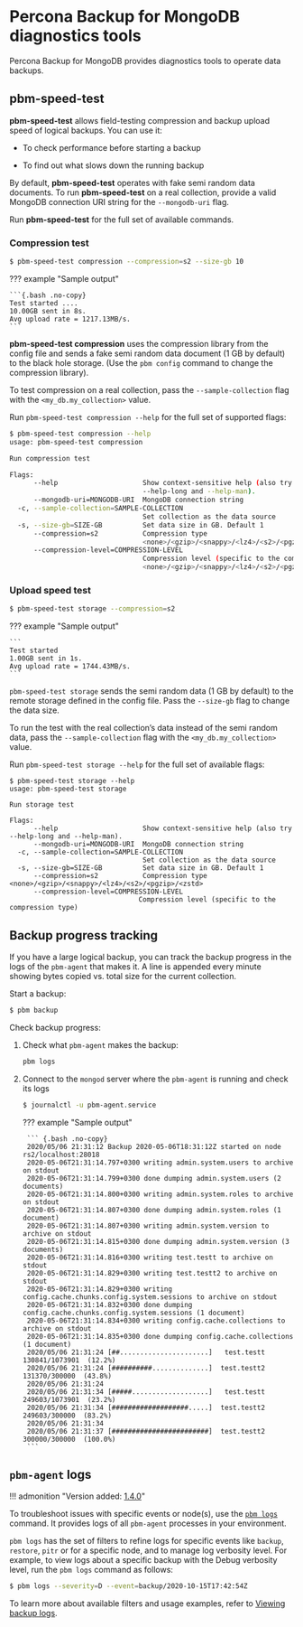 # Percona Backup for MongoDB diagnostics tools

Percona Backup for MongoDB provides diagnostics tools to operate data backups.

## pbm-speed-test

**pbm-speed-test** allows field-testing compression and backup upload speed of logical backups. You can use it:

* To check performance before starting a backup

* To find out what slows down the running backup

By default, **pbm-speed-test** operates with fake semi random data documents. To
run **pbm-speed-test** on a real collection, provide a valid MongoDB connection URI string for the `--mongodb-uri` flag.

Run **pbm-speed-test** for the full set of available commands.

### Compression test

```{.bash data-prompt="$"}
$ pbm-speed-test compression --compression=s2 --size-gb 10
```

??? example "Sample output"

    ```{.bash .no-copy}
    Test started ....
    10.00GB sent in 8s.
    Avg upload rate = 1217.13MB/s.
    ```

**pbm-speed-test compression** uses the compression library from the config
file and sends a fake semi random data document (1 GB by default) to the
black hole storage. (Use the `pbm config` command to change the compression library).

To test compression on a real collection, pass the
`--sample-collection` flag with the `<my_db.my_collection>` value.

Run `pbm-speed-test compression --help` for the full set of supported flags:

```{.bash data-prompt="$"}
$ pbm-speed-test compression --help
usage: pbm-speed-test compression

Run compression test

Flags:
      --help                     Show context-sensitive help (also try
                                 --help-long and --help-man).
      --mongodb-uri=MONGODB-URI  MongoDB connection string
  -c, --sample-collection=SAMPLE-COLLECTION
                                 Set collection as the data source
  -s, --size-gb=SIZE-GB          Set data size in GB. Default 1
      --compression=s2           Compression type
                                 <none>/<gzip>/<snappy>/<lz4>/<s2>/<pgzip>/<zstd>
      --compression-level=COMPRESSION-LEVEL
                                 Compression level (specific to the compression type)
                                 <none>/<gzip>/<snappy>/<lz4>/<s2>/<pgzip>/<zstd>
```

### Upload speed test

```{.bash data-prompt="$"}
$ pbm-speed-test storage --compression=s2
```

??? example "Sample output"

    ```
    Test started
    1.00GB sent in 1s.
    Avg upload rate = 1744.43MB/s.
    ```

`pbm-speed-test storage` sends the semi random data (1 GB by default) to the
remote storage defined in the config file. Pass the `--size-gb` flag to change the
data size.

To run the test with the real collection’s data instead of the semi random data,
pass the `--sample-collection` flag with the `<my_db.my_collection>` value.

Run `pbm-speed-test storage --help` for the full set of available flags:

```
$ pbm-speed-test storage --help
usage: pbm-speed-test storage

Run storage test

Flags:
      --help                     Show context-sensitive help (also try --help-long and --help-man).
      --mongodb-uri=MONGODB-URI  MongoDB connection string
  -c, --sample-collection=SAMPLE-COLLECTION
                                 Set collection as the data source
  -s, --size-gb=SIZE-GB          Set data size in GB. Default 1
      --compression=s2           Compression type <none>/<gzip>/<snappy>/<lz4>/<s2>/<pgzip>/<zstd>
      --compression-level=COMPRESSION-LEVEL
                                Compression level (specific to the compression type)
```

## Backup progress tracking

If you have a large logical backup, you can track the backup progress in the logs of the `pbm-agent` that makes it. A line is appended every minute showing bytes copied vs. total size for the current collection.

Start a backup:

```{.bash data-prompt="$"}
$ pbm backup
```

Check backup progress:

1. Check what `pbm-agent` makes the backup:

    ```{.bash data-prompt="$"}
    pbm logs
    ```

2. Connect to the `mongod` server where the `pbm-agent` is running and check its logs

    ```{.bash data-prompt="$"}
    $ journalctl -u pbm-agent.service
    ```

    ??? example "Sample output"

        ``` {.bash .no-copy}
        2020/05/06 21:31:12 Backup 2020-05-06T18:31:12Z started on node rs2/localhost:28018
        2020-05-06T21:31:14.797+0300 writing admin.system.users to archive on stdout
        2020-05-06T21:31:14.799+0300 done dumping admin.system.users (2 documents)
        2020-05-06T21:31:14.800+0300 writing admin.system.roles to archive on stdout
        2020-05-06T21:31:14.807+0300 done dumping admin.system.roles (1 document)
        2020-05-06T21:31:14.807+0300 writing admin.system.version to archive on stdout
        2020-05-06T21:31:14.815+0300 done dumping admin.system.version (3 documents)
        2020-05-06T21:31:14.816+0300 writing test.testt to archive on stdout
        2020-05-06T21:31:14.829+0300 writing test.testt2 to archive on stdout
        2020-05-06T21:31:14.829+0300 writing config.cache.chunks.config.system.sessions to archive on stdout
        2020-05-06T21:31:14.832+0300 done dumping config.cache.chunks.config.system.sessions (1 document)
        2020-05-06T21:31:14.834+0300 writing config.cache.collections to archive on stdout
        2020-05-06T21:31:14.835+0300 done dumping config.cache.collections (1 document)
        2020/05/06 21:31:24 [##......................]   test.testt  130841/1073901  (12.2%)
        2020/05/06 21:31:24 [##########..............]  test.testt2   131370/300000  (43.8%)
        2020/05/06 21:31:24
        2020/05/06 21:31:34 [#####...................]   test.testt  249603/1073901  (23.2%)
        2020/05/06 21:31:34 [###################.....]  test.testt2   249603/300000  (83.2%)
        2020/05/06 21:31:34
        2020/05/06 21:31:37 [########################]  test.testt2  300000/300000  (100.0%)
        ```

## `pbm-agent` logs

!!! admonition "Version added: [1.4.0](../release-notes/1.4.0.md)"

To troubleshoot issues with specific events or node(s), use the [`pbm logs`](../reference/pbm-commands.md#pbm-logs) command.  It provides logs of all `pbm-agent` processes in your environment. 

`pbm logs` has the set of filters to refine logs for specific events like `backup`, `restore`, `pitr` or for a specific node, and to manage log verbosity level. For example, to view logs about a specific backup with the Debug verbosity level, run the `pbm logs` command as follows:

```{.bash data-prompt="$"}
$ pbm logs --severity=D --event=backup/2020-10-15T17:42:54Z
```

To learn more about available filters and usage examples, refer to [Viewing backup logs](../usage/logs.md).
